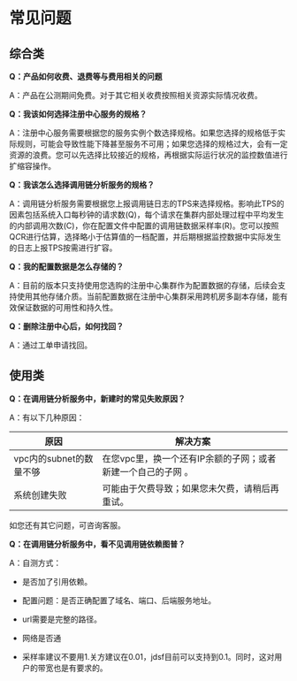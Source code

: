 # 常见问题

##  综合类

**Q：产品如何收费、退费等与费用相关的问题**

A：产品在公测期间免费。对于其它相关收费按照相关资源实际情况收费。 



**Q：我该如何选择注册中心服务的规格？**

A：注册中心服务需要根据您的服务实例个数选择规格。如果您选择的规格低于实际规则，可能会导致性能下降甚至服务不可用；如果您选择的规格过大，会有一定资源的浪费。您可以先选择比较接近的规格，再根据实际运行状况的监控数值进行扩缩容操作。



**Q：我该怎么选择调用链分析服务的规格？**

A：调用链分析服务需要根据您上报调用链日志的TPS来选择规格。影响此TPS的因素包括系统入口每秒钟的请求数(Q)，每个请求在集群内部处理过程中平均发生的内部调用次数(C)，你在配置文件中配置的调用链数据采样率(R)。您可以按照Q*C*R进行估算，选择略小于估算值的一档配置，并后期根据监控数据中实际发生的日志上报TPS按需进行扩容。



**Q：我的配置数据是怎么存储的？**

A：目前的版本只支持使用您选购的注册中心集群作为配置数据的存储，后续会支持使用其他存储介质。当前配置数据在注册中心集群采用跨机房多副本存储，能有效保证数据的可用性和持久性。



**Q：删除注册中心后，如何找回？**

A：通过工单申请找回。


## 使用类
**Q：在调用链分析服务中，新建时的常见失败原因？**

A：有以下几种原因：

| 原因  | 解决方案  |
|-|-|
|  vpc内的subnet的数量不够 |  在您vpc里，换一个还有IP余额的子网；或者新建一个自己的子网 。   |
|  系统创建失败 |  可能由于欠费导致；如果您未欠费，请稍后再重试。    |

如您还有其它问题，可咨询客服。

**Q：在调用链分析服务中，看不见调用链依赖图普？**

A：自测方式：

- 是否加了引用依赖。

- 配置问题：是否正确配置了域名、端口、后端服务地址。

- url需要是完整的路径。

- 网络是否通

- 采样率建议不要用1.关方建议在0.01，jdsf目前可以支持到0.1。同时，这对用户的带宽也是有要求的。
